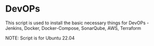 # DevOPs

This script is used to install the basic necessary things for DevOPs - Jenkins, Docker, Docker-Compose, SonarQube, AWS, Terraform

NOTE: Script is for Ubuntu 22.04


